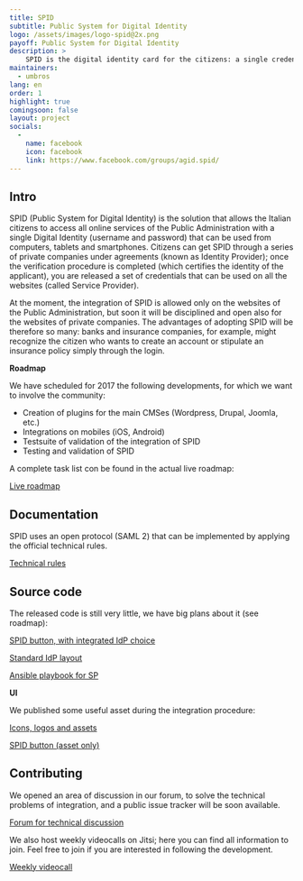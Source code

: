 ```yaml
---
title: SPID
subtitle: Public System for Digital Identity
logo: /assets/images/logo-spid@2x.png
payoff: Public System for Digital Identity
description: >
    SPID is the digital identity card for the citizens: a single credential system, with a verified identity, that can be integrated on public, but also private websites according to the SAML standard.
maintainers:
  - umbros
lang: en
order: 1
highlight: true
comingsoon: false
layout: project
socials:
  -
    name: facebook
    icon: facebook
    link: https://www.facebook.com/groups/agid.spid/
---
```


## Intro
SPID (Public System for Digital Identity) is the solution that allows the Italian citizens to access all online services of the Public Administration with a single Digital Identity (username and password) that can be used from computers, tablets and smartphones. Citizens can get SPID through a series of private companies under agreements (known as Identity Provider); once the verification procedure is completed (which certifies the identity of the applicant), you are released a set of credentials that can be used on all the websites (called Service Provider).

At the moment, the integration of SPID is allowed only on the websites of the Public Administration, but soon it will be disciplined and open also for the websites of private companies. The advantages of adopting SPID will be therefore so many: banks and insurance companies, for example, might recognize the citizen who wants to create an account or stipulate an insurance policy simply through the login.


**Roadmap**

We have scheduled for 2017 the following developments, for which we want to involve the community:

 * Creation of plugins for the main CMSes (Wordpress, Drupal, Joomla, etc.)
 * Integrations on mobiles (iOS, Android)
 * Testsuite of validation of the integration of SPID
 * Testing and validation of SPID

A complete task list con be found in the actual live roadmap:

[Live roadmap](https://trello.com/b/PHF0ErvK/spid-roadmap)

## Documentation

SPID uses an open protocol (SAML 2) that can be implemented by applying the official technical rules.

[Technical rules](http://spid-regole-tecniche.readthedocs.io/en/latest/)


## Source code

The released code is still very little, we have big plans about it (see roadmap):

[SPID button, with integrated IdP choice](https://github.com/italia/spid-sp-access-button)

[Standard IdP layout](https://github.com/italia/spid-idp-login-layout)

[Ansible playbook for SP](https://github.com/italia/spid-sp-playbook)

**UI**

We published some useful asset during the integration procedure:

[Icons, logos and assets](https://github.com/italia/spid-graphics)

[SPID button (asset only)](https://github.com/italia/spid-button)


## Contributing

We opened an area of discussion in our forum, to solve the technical problems of integration, and a public issue tracker will be soon available.

[Forum for technical discussion](https://forum.developers.italia.it/c/spid)

We also host weekly videocalls on Jitsi; here you can find all information
to join. Feel free to join if you are interested in following the
development.

[Weekly videocall](https://forum.italia.it/t/spid-weekly-meeting/276)

